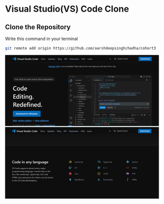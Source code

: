 # Visual Studio(VS) Code Clone

## Clone the Repository
Write this command in your terminal

```sh
git remote add origin https://github.com/aarshdeepsinghchadha/cohort3
```



![image1](./live%20link%20images/1.png)
![image2](./live%20link%20images/2.png)